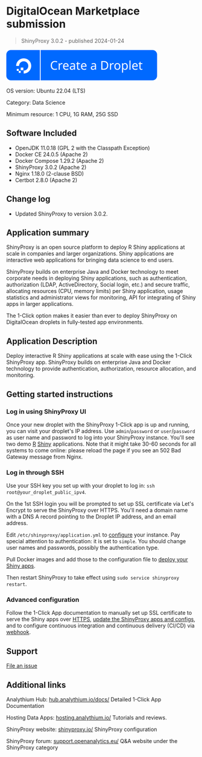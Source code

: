# DigitalOcean Marketplace submission

> ShinyProxy 3.0.2 - published 2024-01-24

[![DO button](https://raw.githubusercontent.com/analythium/shinyproxy-1-click/master/digitalocean/images/do-btn-blue.svg)](https://marketplace.digitalocean.com/apps/shinyproxy)

OS version: Ubuntu 22.04 (LTS)

Category: Data Science

Minimum resource: 1 CPU, 1G RAM, 25G SSD

## Software Included

- OpenJDK 11.0.18 (GPL 2 with the Classpath Exception)
- Docker CE 24.0.5 (Apache 2)
- Docker Compose 1.29.2 (Apache 2)
- ShinyProxy 3.0.2 (Apache 2)
- Nginx 1.18.0 (2-clause BSD)
- Certbot 2.8.0 (Apache 2)

## Change log

- Updated ShinyProxy to version 3.0.2.

## Application summary

ShinyProxy is an open source platform to deploy R Shiny applications at scale in companies and larger organizations. Shiny applications are interactive web applications for bringing data science to end users.

ShinyProxy builds on enterprise Java and Docker technology to meet corporate needs in deploying Shiny applications, such as authentication, authorization (LDAP, ActiveDirectory, Social login, etc.) and secure traffic, allocating resources (CPU, memory limits) per Shiny application, usage statistics and administrator views for monitoring, API for integrating of Shiny apps in larger applications.

The 1-Click option makes it easier than ever to deploy ShinyProxy on DigitalOcean droplets in fully-tested app environments.

## Application Description

Deploy interactive R Shiny applications at scale with ease using the 1-Click ShinyProxy app. ShinyProxy builds on enterprise Java and Docker technology to provide authentication, authorization, resource allocation, and monitoring.

## Getting started instructions

### Log in using ShinyProxy UI

Once your new droplet with the ShinyProxy 1-Click app is up and running, you can visit your droplet's IP address. Use `admin`/`password` or `user`/`password` as user name and password to log into your ShinyProxy instance. You'll see two demo [R](https://www.r-project.org/) [Shiny](https://shiny.posit.co/) applications. Note that it might take 30-60 seconds for all systems to come online: please reload the page if you see an 502 Bad Gateway message from Nginx.

### Log in through SSH

Use your SSH key you set up with your droplet to log in: `ssh root@your_droplet_public_ipv4`.

On the 1st SSH login you will be prompted to set up SSL certificate via Let's Encrypt to serve the ShinyProxy over HTTPS. You'll need a domain name with a DNS A record pointing to the Droplet IP address, and an email address.

Edit `/etc/shinyproxy/application.yml` to [configure](https://shinyproxy.io/documentation/configuration/) your instance. Pay special attention to authentication: it is set to `simple`. You should change user names and passwords, possibly the authentication type.

Pull Docker images and add those to the configuration file to [deploy your Shiny apps](https://shinyproxy.io/documentation/deploying-apps/).

Then restart ShinyProxy to take effect using `sudo service shinyproxy restart`.

### Advanced configuration

Follow the 1-Click App documentation to manually set up SSL certificate to serve the Shiny apps over [HTTPS](https://hosting.analythium.io/custom-domain-and-security-for-shinyproxy-with-nginx/), [update the ShinyProxy apps and configs](https://hosting.analythium.io/advanced-configuration-for-shinyproxy/), and to configure continuous integration and continuous delivery (CI/CD) via [webhook](https://hub.analythium.io/docs/shinyproxy-webhook).

## Support

[File an issue](https://github.com/analythium/shinyproxy-1-click/issues)

## Additional links

Analythium Hub: [hub.analythium.io/docs/](https://hub.analythium.io/docs/) Detailed 1-Click App Documentation

Hosting Data Apps: [hosting.analythium.io/](https://hosting.analythium.io/) Tutorials and reviews.

ShinyProxy website: [shinyproxy.io/](https://shinyproxy.io/) ShinyProxy configuration

ShinyProxy forum: [support.openanalytics.eu/](https://support.openanalytics.eu/) Q&A website under the ShinyProxy category
